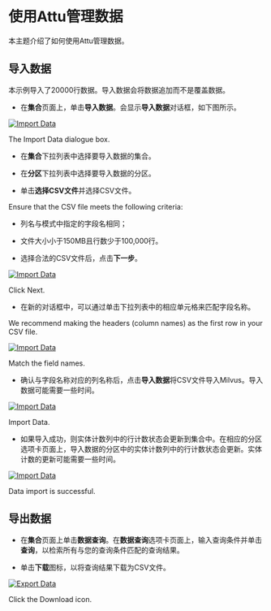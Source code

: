 使用Attu管理数据
==========

本主题介绍了如何使用Attu管理数据。

导入数据
----

本示例导入了20000行数据。导入数据会将数据追加而不是覆盖数据。

- 在**集合**页面上，单击**导入数据**。会显示**导入数据**对话框，如下图所示。

[![Import Data](https://milvus.io/static/f532039c7c6aa19142de01e1798df019/1263b/insight_data1.png "The Import Data dialogue box.")](https://milvus.io/static/f532039c7c6aa19142de01e1798df019/bbbf7/insight_data1.png)

The Import Data dialogue box.

- 在**集合**下拉列表中选择要导入数据的集合。

- 在**分区**下拉列表中选择要导入数据的分区。

- 单击**选择CSV文件**并选择CSV文件。

 Ensure that the CSV file meets the following criteria:
* 列名与模式中指定的字段名相同；

* 文件大小小于150MB且行数少于100,000行。

- 选择合法的CSV文件后，点击**下一步**。

[![Import Data](https://milvus.io/static/b57bd5541ed5c630859adc2c4a01880e/1263b/insight_data2.png "Click Next.")](https://milvus.io/static/b57bd5541ed5c630859adc2c4a01880e/bbbf7/insight_data2.png)

Click Next.

- 在新的对话框中，可以通过单击下拉列表中的相应单元格来匹配字段名称。

We recommend making the headers (column names) as the first row in your CSV file.

[![Import Data](https://milvus.io/static/505c0b8699b7274f83df0183e8fdb8f5/1263b/insight_data3.png "Match the field names.")](https://milvus.io/static/505c0b8699b7274f83df0183e8fdb8f5/bbbf7/insight_data3.png)

Match the field names.

- 确认与字段名称对应的列名称后，点击**导入数据**将CSV文件导入Milvus。导入数据可能需要一些时间。

[![Import Data](https://milvus.io/static/466c21ec85e4f4370639155f0aa23bf3/1263b/insight_data4.png "Import Data.")](https://milvus.io/static/466c21ec85e4f4370639155f0aa23bf3/bbbf7/insight_data4.png)

Import Data.

- 如果导入成功，则实体计数列中的行计数状态会更新到集合中。在相应的分区选项卡页面上，导入数据的分区中的实体计数列中的行计数状态会更新。实体计数的更新可能需要一些时间。

[![Import Data](https://milvus.io/static/61f6080afabe59186a1067379e5aede4/1263b/insight_data5.png "Data import is successful.")](https://milvus.io/static/61f6080afabe59186a1067379e5aede4/bbbf7/insight_data5.png)

Data import is successful.

导出数据
----

- 在**集合**页面上单击**数据查询**。在**数据查询**选项卡页面上，输入查询条件并单击**查询**，以检索所有与您的查询条件匹配的查询结果。

- 单击**下载**图标，以将查询结果下载为CSV文件。

[![Export Data](https://milvus.io/static/92e1c840c5f9b0a368d3a847d8f85210/1263b/insight_data6.png "Click the Download icon.")](https://milvus.io/static/92e1c840c5f9b0a368d3a847d8f85210/bbbf7/insight_data6.png)

Click the Download icon.

